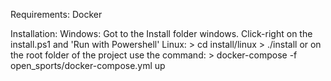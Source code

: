 
Requirements:
    Docker

Installation:
    Windows:
        Got to the Install folder windows.
        Click-right on the install.ps1 and 'Run with Powershell'
    Linux:
        > cd install/linux
        > ./install
        or on the root folder of the project use the command:
        > docker-compose -f open_sports/docker-compose.yml up

        